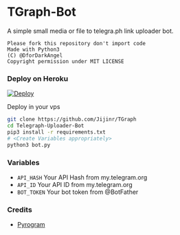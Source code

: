 # TGraph-Bot

A simple small media or file to telegra.ph link uploader bot.

```
Please fork this repository don't import code
Made with Python3
(C) @DforDarkAngel
Copyright permission under MIT LICENSE
```

### Deploy on Heroku
[![Deploy](https://www.herokucdn.com/deploy/button.svg)](https://heroku.com/deploy?template=https://github.com/Mahmud8421/TGraph-Bot)



Deploy in your vps
```sh
git clone https://github.com/Jijinr/TGraph
cd Telegraph-Uploader-Bot
pip3 install -r requirements.txt
# <Create Variables appropriately>
python3 bot.py
```

### Variables

* `API_HASH` Your API Hash from my.telegram.org
* `API_ID` Your API ID from my.telegram.org
* `BOT_TOKEN` Your bot token from @BotFather

### Credits

* [Pyrogram](https://github.com/pyrogram/pyrogram)
